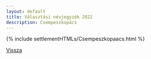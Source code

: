 ```yaml
---
layout: default
title: Választási névjegyzék 2022
description: Csempeszkopács
---
```


{% include settlementHTMLs/Csempeszkopaacs.html %}

[Vissza](../)